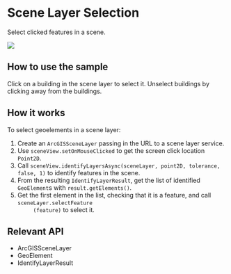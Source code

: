 <h1>Scene Layer Selection</h1>

<p>Select clicked features in a scene.</p>

<p><img src="SceneLayerSelection.png"></p>

<h2>How to use the sample</h2>

<p>Click on a building in the scene layer to select it. Unselect buildings by clicking away from the buildings.</p>

<h2>How it works</h2>

<p>To select geoelements in a scene layer:</p>

<ol>
    <li>Create an <code>ArcGISSceneLayer</code> passing in the URL to a scene layer service.</li>
    <li>Use <code>sceneView.setOnMouseClicked</code> to get the screen click location <code>Point2D</code>.</li>
    <li>Call <code>sceneView.identifyLayersAsync(sceneLayer, point2D, tolerance, false, 1)</code> to identify features 
    in the scene.</li>
    <li>From the resulting <code>IdentifyLayerResult</code>, get the list of identified <code>GeoElement</code>s with
     <code>result.getElements()</code>.</li>
     <li>Get the first element in the list, checking that it is a feature, and call <code>sceneLayer.selectFeature
     (feature)</code> to select it.</li>
</ol>

<h2>Relevant API</h2> 

<ul>
    <li>ArcGISSceneLayer</li>
    <li>GeoElement</li>
    <li>IdentifyLayerResult</li>
</ul>
